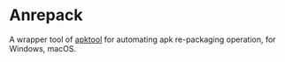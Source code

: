 # Anrepack

A wrapper tool of [apktool](http://ibotpeaches.github.io/Apktool/) for automating apk re-packaging operation, for Windows, macOS.
